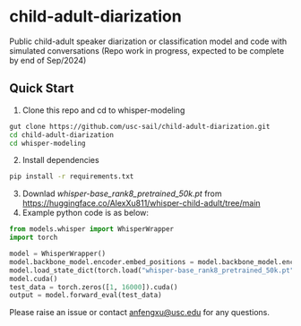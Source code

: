 # child-adult-diarization

Public child-adult speaker diarization or classification model and code with simulated conversations
(Repo work in progress, expected to be complete by end of Sep/2024)

## Quick Start
1. Clone this repo and cd to whisper-modeling
```bash
gut clone https://github.com/usc-sail/child-adult-diarization.git
cd child-adult-diarization
cd whisper-modeling
```
2. Install dependencies
```bash
pip install -r requirements.txt
```
3. Downlad _whisper-base_rank8_pretrained_50k.pt_ from https://huggingface.co/AlexXu811/whisper-child-adult/tree/main
4. Example python code is as below:
```python
from models.whisper import WhisperWrapper
import torch

model = WhisperWrapper()
model.backbone_model.encoder.embed_positions = model.backbone_model.encoder.embed_positions.from_pretrained(model.embed_positions[:500])
model.load_state_dict(torch.load("whisper-base_rank8_pretrained_50k.pt"))
model.cuda()
test_data = torch.zeros([1, 16000]).cuda()
output = model.forward_eval(test_data)
```
Please raise an issue or contact anfengxu@usc.edu for any questions.
